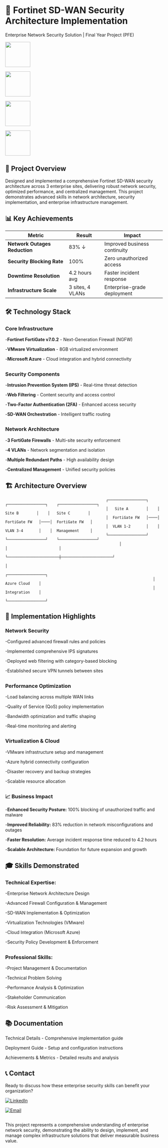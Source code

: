 # 🚀 Fortinet SD-WAN Security Architecture Implementation

Enterprise Network Security Solution | Final Year Project (PFE) 


<p align="center">
  
  <a href="#"><img src="https://img.shields.io/badge/NETWORK-SECURITY-red?style=for-the-badge" height="80" ></a>
  
  <a href="#"><img src="https://img.shields.io/badge/SD--WAN-IMPLEMENTATION-blue?style=for-the-badge" height="80"></a>
  
  <a href="#"><img src="https://img.shields.io/badge/FORTINET-FORTIGATE-orange?style=for-the-badge" height="80"></a>
  
  <a href="#"><img src="https://img.shields.io/badge/VMWARE-VIRTUALIZATION-brightgreen?style=for-the-badge" height="80"></a>
</p>

## 🎯 Project Overview

Designed and implemented a comprehensive Fortinet SD-WAN security architecture across 3 enterprise sites, delivering robust network security, optimized performance, and centralized management. This project demonstrates advanced skills in network architecture, security implementation, and enterprise infrastructure management.

## 📊 Key Achievements


| **Metric**                  | **Result**     | **Impact**                        |
|------------------------------|----------------|-----------------------------------|
| **Network Outages Reduction** | 83% ↓          | Improved business continuity      |
| **Security Blocking Rate**    | 100%           | Zero unauthorized access          |
| **Downtime Resolution**       | 4.2 hours avg  | Faster incident response          |
| **Infrastructure Scale**      | 3 sites, 4 VLANs | Enterprise-grade deployment      |



## 🛠️ Technology Stack

### Core Infrastructure
-**Fortinet FortiGate v7.0.2** - Next-Generation Firewall (NGFW)

-**VMware Virtualization** - 8GB virtualized environment

-**Microsoft Azure** - Cloud integration and hybrid connectivity

##

### Security Components
-**Intrusion Prevention System (IPS)** - Real-time threat detection

-**Web Filtering** - Content security and access control

-**Two-Factor Authentication (2FA)** - Enhanced access security

-**SD-WAN Orchestration** - Intelligent traffic routing
##

### Network Architecture

-**3 FortiGate Firewalls** - Multi-site security enforcement

-**4 VLANs** - Network segmentation and isolation

-**Multiple Redundant Paths** - High availability design

-**Centralized Management** - Unified security policies

## 🏗️ Architecture Overview
```
                                             ┌─────────────────┐    ┌─────────────────┐    ┌─────────────────┐
                                             │   Site A        │    │   Site B        │    │   Site C        │
                                             │  FortiGate FW   │────│  FortiGate FW   │────│  FortiGate FW   │
                                             │  VLAN 1-2       │    │  VLAN 3-4       │    │  Management     │
                                             └─────────────────┘    └─────────────────┘    └─────────────────┘
                                                   │                       │                       │
                                                   └───────────────────────┼───────────────────────┘
                                                                           │
                                                                  ┌─────────────────┐
                                                                  │  Azure Cloud    │
                                                                  │  Integration    │
                                                                  └─────────────────┘

```
## 🔧 Implementation Highlights

### Network Security

-Configured advanced firewall rules and policies

-Implemented comprehensive IPS signatures

-Deployed web filtering with category-based blocking

-Established secure VPN tunnels between sites

##

### Performance Optimization

-Load balancing across multiple WAN links

-Quality of Service (QoS) policy implementation

-Bandwidth optimization and traffic shaping

-Real-time monitoring and alerting

##

### Virtualization & Cloud

-VMware infrastructure setup and management

-Azure hybrid connectivity configuration

-Disaster recovery and backup strategies

-Scalable resource allocation

##

### 📈 Business Impact

-**Enhanced Security Posture:** 100% blocking of unauthorized traffic and malware

-**Improved Reliability:** 83% reduction in network misconfigurations and outages

-**Faster Resolution:** Average incident response time reduced to 4.2 hours

-**Scalable Architecture:** Foundation for future expansion and growth

## 🎓 Skills Demonstrated

### Technical Expertise:

-Enterprise Network Architecture Design

-Advanced Firewall Configuration & Management

-SD-WAN Implementation & Optimization

-Virtualization Technologies (VMware)

-Cloud Integration (Microsoft Azure)

-Security Policy Development & Enforcement
##

### Professional Skills:

-Project Management & Documentation

-Technical Problem Solving

-Performance Analysis & Optimization

-Stakeholder Communication

-Risk Assessment & Mitigation

## 📚 Documentation

Technical Details - Comprehensive implementation guide

Deployment Guide - Setup and configuration instructions

Achievements & Metrics - Detailed results and analysis


## 📞 Contact

Ready to discuss how these enterprise security skills can benefit your organization?

[![LinkedIn](https://img.shields.io/badge/LINKEDIN-CONNECT-blue?style=for-the-badge&logo=linkedin)](https://www.linkedin.com/in/zied-fazai/)

[![Email](https://img.shields.io/badge/EMAIL-CONTACT-red?style=for-the-badge&logo=gmail&logoColor=white)](mailto:fazaizied5@gmail.com)

##

This project represents a comprehensive understanding of enterprise network security, demonstrating the ability to design, implement, and manage complex infrastructure solutions that deliver measurable business value.
